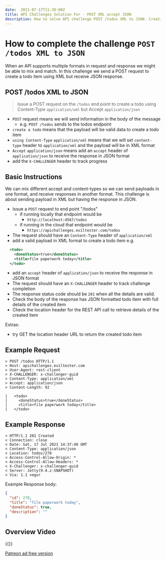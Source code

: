 ```yaml
---
date:  2021-07-17T11:30:00Z
title: API Challenges Solution For - POST XML accept JSON
description: How to solve API challenge POST /todos XML to JSON. Creating a todo with XML and receiving response in JSON.
---
```


# How to complete the challenge `POST /todos XML to JSON`

When an API supports multiple formats in request and response we might be able to mix and match.
In this challenge we send a POST request to create a todo item using XML but receive JSON response.

## 	POST /todos XML to JSON

> Issue a POST request on the `/todos` end point to create a todo using Content-Type `application/xml` but Accept `application/json`

- `POST` request means we will send information in the body of the message
    - e.g. `POST /todos` sends to the todos endpoint
- `create a todo` means that the payload will be valid data to create a todo item
- `using Content-Type` `application/xml` means that we will set `content-type` header to `application/xml` and the payload will be in XML format
- `Accept` `application/json` means add an `accept` header of `application/json` to receive the response in JSON format
- add the `X-CHALLENGER` header to track progress


## Basic Instructions

We can mix different accept and content-types so we can send payloads in one format, and receive responses in another format. This challenge is about sending payload in XML but having the response in JSON.

- Issue a `POST` request to end point "/todos"
    - if running locally that endpoint would be
        - `http://localhost:4567/todos`
    - if running in the cloud that endpoint would be
        - `https://apichallenges.eviltester.com/todos`
- The request should have an `Content-Type` header of `application/xml`
- add a valid payload in XML format to create a todo item e.g.

```xml
  <todo>
    <doneStatus>true</doneStatus>
    <title>file paperwork today</title>
  </todo>
```


- add an `accept` header of `application/json` to receive the response in JSON format
- The request should have an `X-CHALLENGER` header to track challenge completion
- The response status code should be `201` when all the details are valid.
- Check the body of the response has JSON formatted todo item with full details of the created item
- Check the location header for the REST API call to retrieve details of the created item

Extras:

- try GET the location header URL to return the created todo item

## Example Request

~~~~~~~~
> POST /todos HTTP/1.1
> Host: apichallenges.eviltester.com
> User-Agent: rest-client
> X-CHALLENGER: x-challenger-guid
> Content-Type: application/xml
> Accept: application/json
> Content-Length: 92

|   <todo>
|     <doneStatus>true</doneStatus>
|     <title>file paperwork today</title>
|   </todo>
~~~~~~~~

## Example Response

~~~~~~~~
< HTTP/1.1 201 Created
< Connection: close
< Date: Sat, 17 Jul 2021 14:37:49 GMT
< Content-Type: application/json
< Location: todos/278
< Access-Control-Allow-Origin: *
< Access-Control-Allow-Headers: *
< X-Challenger: x-challenger-guid
< Server: Jetty(9.4.z-SNAPSHOT)
< Via: 1.1 vegur
~~~~~~~~

Example Response body:

```json
{
  "id": 278,
  "title": "file paperwork today",
  "doneStatus": true,
  "description": ""
}
```

## Overview Video

{{<youtube-embed key="kfe7VtaV7u0" title="Solution to POST Todo in XML with response in JSON">}}

[Patreon ad free version](https://www.patreon.com/posts/53796838)




